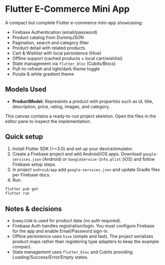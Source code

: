 # Flutter E-Commerce Mini App

A compact but complete Flutter e-commerce mini-app showcasing:
- Firebase Authentication (email/password)
- Product catalog from DummyJSON[](https://dummyjson.com/products)
- Pagination, search and category filter
- Product detail with related products
- Cart & Wishlist with local persistence (Hive)
- Offline support (cached products + local cart/wishlist)
- State management via `flutter_bloc` (Cubits/Blocs)
- Pull-to-refresh and light/dark theme toggle
- Purple & white gradient theme

## Models Used

*   **ProductModel:** Represents a product with properties such as id, title, description, price, rating, images, and category.

This canvas contains a ready-to-run project skeleton. Open the files in the editor pane to inspect the implementation.

## Quick setup
1. Install Flutter SDK (>=3.0) and set up your device/emulator.
2. Create a Firebase project and add Android/iOS apps. Download `google-services.json` (Android) or `GoogleService-Info.plist` (iOS) and follow Firebase setup steps.
3. In project `android/app` add `google-services.json` and update Gradle files per Firebase docs.
4. Run:
```bash
flutter pub get
flutter run
```

## Notes & decisions
- `DummyJSON` is used for product data (no auth required).
- Firebase Auth handles registration/login. You must configure Firebase for the app and enable Email/Password sign-in.
- Offline persistence uses `hive` (simple and fast). The project serializes product maps rather than registering type adapters to keep the example compact.
- State management uses `flutter_bloc` and Cubits providing Loading/Success/Error/Empty states.

